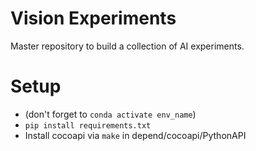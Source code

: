 # Vision Experiments

Master repository to build a collection of AI experiments.

# Setup
- (don't forget to `conda activate env_name`)
- `pip install requirements.txt`
- Install cocoapi via `make` in depend/cocoapi/PythonAPI

